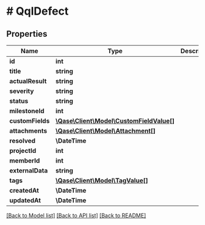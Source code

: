# # QqlDefect

## Properties

Name | Type | Description | Notes
------------ | ------------- | ------------- | -------------
**id** | **int** |  | [optional]
**title** | **string** |  | [optional]
**actualResult** | **string** |  | [optional]
**severity** | **string** |  | [optional]
**status** | **string** |  | [optional]
**milestoneId** | **int** |  | [optional]
**customFields** | [**\Qase\Client\Model\CustomFieldValue[]**](CustomFieldValue.md) |  | [optional]
**attachments** | [**\Qase\Client\Model\Attachment[]**](Attachment.md) |  | [optional]
**resolved** | **\DateTime** |  | [optional]
**projectId** | **int** |  | [optional]
**memberId** | **int** |  | [optional]
**externalData** | **string** |  | [optional]
**tags** | [**\Qase\Client\Model\TagValue[]**](TagValue.md) |  | [optional]
**createdAt** | **\DateTime** |  | [optional]
**updatedAt** | **\DateTime** |  | [optional]

[[Back to Model list]](../../README.md#models) [[Back to API list]](../../README.md#endpoints) [[Back to README]](../../README.md)
